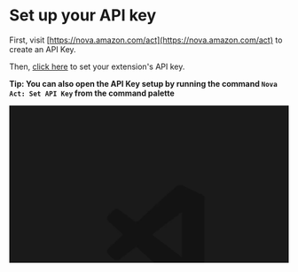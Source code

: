 # Set up your API key

First, visit [https://nova.amazon.com/act](https://nova.amazon.com/act) to create an API Key.

Then, [click here](command:nova-agent-vs-code-ext.setApiKey) to set your extension's API key.

**Tip: You can also open the API Key setup by running the command `Nova Act: Set API Key` from the command palette**

![A GIF displaying a Nova Act user setting their API Key](step1_api_key.gif)
